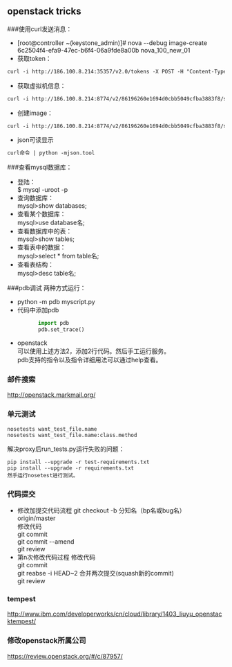 openstack tricks
---

###使用curl发送消息：
+ [root@controller ~(keystone_admin)]# nova --debug image-create 6c2504f4-efa9-47ec-b6f4-06a9fde8a00b nova_100_new_01
+ 获取token：  
```xml
curl -i http://186.100.8.214:35357/v2.0/tokens -X POST -H "Content-Type: application/json" -H "Accept: application/json" -H "User-Agent: python-novaclient" -d '{"auth": {"tenantName": "admin", "passwordCredentials": {"username": "admin", "password": "admin"}}}'
```
+ 获取虚拟机信息：  
```xml
curl -i http://186.100.8.214:8774/v2/86196260e1694d0cbb5049cfba3883f8/servers/6c2504f4-efa9-47ec-b6f4-06a9fde8a00b -X GET -H "X-Auth-Project-Id: admin" -H "User-Agent: python-novaclient" -H "Accept: application/json" -H "X-Auth-Token: "
```
+ 创建image：  
```xml
curl -i http://186.100.8.214:8774/v2/86196260e1694d0cbb5049cfba3883f8/servers/6c2504f4-efa9-47ec-b6f4-06a9fde8a00b/action -X POST -H "X-Auth-Project-Id: admin" -H "User-Agent: python-novaclient" -H "Content-Type: application/json" -H "Accept: application/json" -H "X-Auth-Token: " -d '{"createImage": {"name": "nova_100_new_01", "metadata": {}}}'
```

+ json可读显示
```xml
curl命令 | python -mjson.tool
```

###查看mysql数据库：
+ 登陆：  
$ mysql -uroot -p
+ 查询数据库：  
mysql>show databases;
+ 查看某个数据库：  
mysql>use database名;
+ 查看数据库中的表：  
mysql>show tables; 
+ 查看表中的数据：  
mysql>select * from table名;
+ 查看表结构：  
mysql>desc table名;

###pdb调试
两种方式运行：
+ python -m pdb myscript.py
+ 代码中添加pdb
```python
          import pdb
          pdb.set_trace()
```
+ openstack  
可以使用上述方法2，添加2行代码。然后手工运行服务。  
pdb支持的指令以及指令详细用法可以通过help查看。

### 邮件搜索  
http://openstack.markmail.org/

### 单元测试  
```shell
nosetests want_test_file.name
nosetests want_test_file.name:class.method
```
解决proxy后run_tests.py运行失败的问题：  
```shell  
pip install --upgrade -r test-requirements.txt
pip install --upgrade -r requirements.txt
然手运行nosetest进行测试。
```
### 代码提交
+ 修改加提交代码流程
git checkout -b 分知名（bp名或bug名） origin/master  
修改代码  
git commit  
git commit --amend  
git review  
+ 第n次修改代码过程
修改代码  
git commit  
git reabse -i HEAD~2   合并两次提交(squash新的commit)  
git review  

### tempest
http://www.ibm.com/developerworks/cn/cloud/library/1403_liuyu_openstacktempest/

### 修改openstack所属公司  
https://review.openstack.org/#/c/87957/
